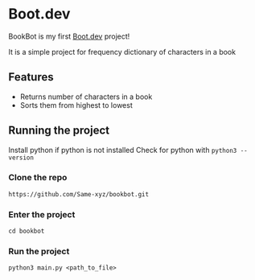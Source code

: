 # Boot.dev 
BookBot is my first [Boot.dev](https://www.boot.dev) project!

It is a simple project for frequency dictionary of characters in a book

## Features
- Returns number of characters in a book
- Sorts them from highest to lowest

## Running the project
Install python if python is not installed
Check for python with `python3 --version`

### Clone the repo
`https://github.com/Same-xyz/bookbot.git`

### Enter the project
`cd bookbot`

### Run the project
`python3 main.py <path_to_file>`